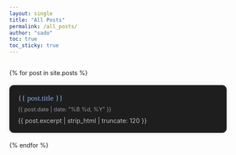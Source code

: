 ```yaml
---
layout: single
title: "All Posts"
permalink: /all_posts/
author: "sado"
toc: true
toc_sticky: true
---
```

<style>
.post-grid {
  display: grid;
  grid-template-columns: repeat(auto-fill, minmax(300px, 1fr));
  gap: 20px;
  margin-top: 2rem;
}

.post-card {
  background-color: #1e1e1e;
  border: 1px solid #333;
  border-radius: 10px;
  padding: 1.2rem;
  transition: transform 0.2s ease, box-shadow 0.3s ease;
  box-shadow: 0 0 10px rgba(120, 120, 120, 0.2);
}

.post-card:hover {
  transform: translateY(-5px);
  box-shadow: 0 0 15px rgba(138, 180, 248, 0.3);
}

.post-card a {
  color: #cfcfcf;
  text-decoration: none;
}

.post-title {
  font-family: 'Cinzel', serif;
  font-size: 1.1rem;
  margin-bottom: 0.5rem;
  color: #8ab4f8;
}

.post-date {
  font-size: 0.8rem;
  color: #999;
  margin-bottom: 0.6rem;
}

.post-excerpt {
  font-size: 0.9rem;
  color: #c0c0c0;
}
</style>

<div class="post-grid">
  {% for post in site.posts %}
      <div class="post-card">
        <a href="{{ post.url | relative_url }}">
          <div class="post-title">{{ post.title }}</div>
          <div class="post-date">{{ post.date | date: "%B %d, %Y" }}</div>
          <div class="post-excerpt">{{ post.excerpt | strip_html | truncate: 120 }}</div>
        </a>
      </div>
  {% endfor %}
</div>
